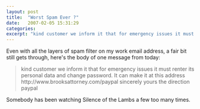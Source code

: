 ```yaml
---
layout: post
title:  "Worst Spam Ever ?"
date:   2007-02-05 15:31:29
categories:
excerpt: "kind customer we inform it that for emergency issues it must renter its personal data and change password" 
---
```

Even with all the layers of spam filter on my work email address, a fair bit still gets through, here's the body of one message from today:

<blockquote>kind customer we inform it that for emergency issues it must renter its personal data and change password. It can make it at this address http://www.brooksattorney.com/paypal sincerely yours the direction paypal</blockquote>

Somebody has been watching Silence of the Lambs a few too many times.



